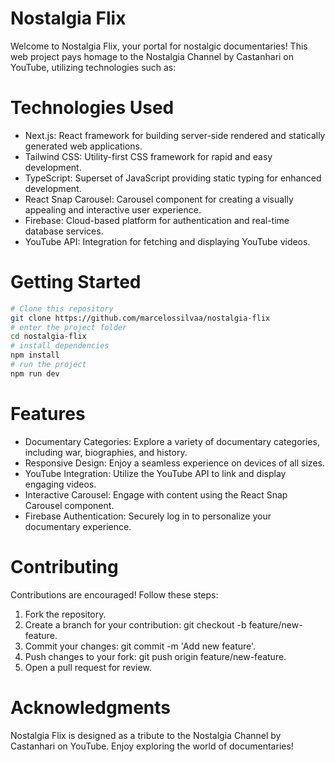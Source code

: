 # Nostalgia Flix

Welcome to Nostalgia Flix, your portal for nostalgic documentaries! This web project pays homage to the Nostalgia Channel by Castanhari on YouTube, utilizing technologies such as:

# Technologies Used

- Next.js: React framework for building server-side rendered and statically generated web applications.
- Tailwind CSS: Utility-first CSS framework for rapid and easy development.
- TypeScript: Superset of JavaScript providing static typing for enhanced development.
- React Snap Carousel: Carousel component for creating a visually appealing and interactive user experience.
- Firebase: Cloud-based platform for authentication and real-time database services.
- YouTube API: Integration for fetching and displaying YouTube videos.

# Getting Started

```bash
# Clone this repository
git clone https://github.com/marcelossilvaa/nostalgia-flix
# enter the project folder
cd nostalgia-flix
# install dependencies
npm install
# run the project
npm run dev
```

# Features

- Documentary Categories: Explore a variety of documentary categories, including war, biographies, and history.
- Responsive Design: Enjoy a seamless experience on devices of all sizes.
- YouTube Integration: Utilize the YouTube API to link and display engaging videos.
- Interactive Carousel: Engage with content using the React Snap Carousel component.
- Firebase Authentication: Securely log in to personalize your documentary experience.

# Contributing

Contributions are encouraged! Follow these steps:

1. Fork the repository.
2. Create a branch for your contribution: git checkout -b feature/new-feature.
3. Commit your changes: git commit -m 'Add new feature'.
4. Push changes to your fork: git push origin feature/new-feature.
5. Open a pull request for review.

# Acknowledgments

Nostalgia Flix is designed as a tribute to the Nostalgia Channel by Castanhari on YouTube. Enjoy exploring the world of documentaries!
